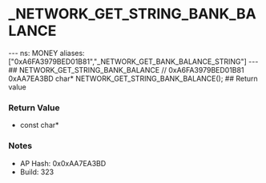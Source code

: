 # _NETWORK_GET_STRING_BANK_BALANCE

--- ns: MONEY aliases: ["0xA6FA3979BED01B81","_NETWORK_GET_BANK_BALANCE_STRING"] --- ## NETWORK_GET_STRING_BANK_BALANCE  // 0xA6FA3979BED01B81 0xAA7EA3BD char* NETWORK_GET_STRING_BANK_BALANCE();   ## Return value

### Return Value
* const char*

### Notes
* AP Hash: 0x0xAA7EA3BD
* Build: 323

